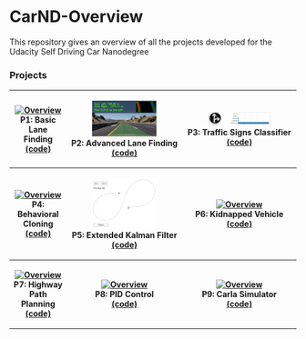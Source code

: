 # CarND-Overview
This repository gives an overview of all the projects developed for the Udacity Self Driving Car Nanodegree


### Projects

<table style="width:100%">
  
  <tr>
    <th>
      <p align="center">
           <a href="https://github.com/danyz91/CarND-LaneLines-P1"><img src="" alt="Overview" width="60%" height="60%"></a>
           <br>P1: Basic Lane Finding
           <br><a href="https://github.com/danyz91/CarND-LaneLines-P1" name="p1_code">(code)</a>
      </p>
    </th>
        <th><p align="center">
           <a href="https://github.com/danyz91/CarND-Advanced-Lane-Lines"><img src="https://github.com/danyz91/CarND-Advanced-Lane-Lines/blob/master/output_videos/project_video.gif" alt="Overview" width="60%" height="60%"></a>
           <br>P2: Advanced Lane Finding
           <br><a href="https://github.com/danyz91/CarND-Advanced-Lane-Lines" name="p2_code">(code)</a>
        </p>
    </th>
       <th><p align="center">
           <a href="https://github.com/danyz91/CarND-Traffic-Sign-Classifier-Project"><img src="https://github.com/danyz91/CarND-Traffic-Sign-Classifier-Project/blob/master/img/test_out_2.png" alt="Overview" width="60%" height="60%"></a>
           <br>P3: Traffic Signs Classifier
           <br><a href="https://github.com/danyz91/CarND-Traffic-Sign-Classifier-Project" name="p3_code">(code)</a>
        </p>
    </th>
    <tr>
        <th><p align="center">
           <a href="https://github.com/danyz91/CarND-Behavioral-Cloning"><img src="" alt="Overview" width="60%" height="60%"></a>
           <br>P4: Behavioral Cloning
           <br><a href="https://github.com/danyz91/CarND-Behavioral-Cloning" name="p4_code">(code)</a>
        </p>
    </th>
    <th><p align="center">
           <a href="https://github.com/danyz91/CarND-Extended-Kalman-Filter"><img src="https://github.com/danyz91/CarND-Extended-Kalman-Filter/blob/master/img/both_d1.png" alt="Overview" width="60%" height="60%"></a>
           <br>P5: Extended Kalman Filter
           <br><a href="https://github.com/danyz91/CarND-Extended-Kalman-Filter" name="p5_code">(code)</a>
        </p>
    </th>
        <th><p align="center">
           <a href="https://github.com/danyz91/CarND-Kidnapped-Vehicle-Project"><img src="" alt="Overview" width="60%" height="60%"></a>
           <br>P6: Kidnapped Vehicle
           <br><a href="https://github.com/danyz91/CarND-Kidnapped-Vehicle-Project" name="p6_code">(code)</a>
        </p>
    </th>
  </tr>
  
  <tr>
    <th>
      <p align="center">
           <a href="https://github.com/danyz91/CarND-Path-Planning-Project"><img src="" alt="Overview" width="60%" height="60%"></a>
           <br>P7: Highway Path Planning
           <br><a href="https://github.com/danyz91/CarND-Path-Planning-Project" name="p1_code">(code)</a>
      </p>
    </th>
        <th><p align="center">
           <a href="https://github.com/danyz91/CarND-PID-Control-Project"><img src="" alt="Overview" width="60%" height="60%"></a>
           <br>P8: PID Control
           <br><a href="https://github.com/danyz91/CarND-PID-Control-Project" name="p2_code">(code)</a>
        </p>
    </th>
       <th><p align="center">
           <a href=""><img src="" alt="Overview" width="60%" height="60%"></a>
           <br>P9: Carla Simulator
           <br><a href="" name="p3_code">(code)</a>
        </p>
    </th>
  </tr>
</table

